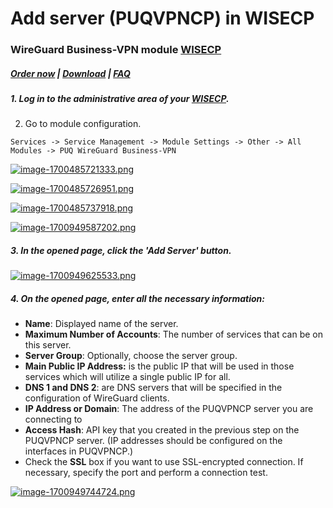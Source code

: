 # Add server (PUQVPNCP) in WISECP

### WireGuard Business-VPN module **[WISECP](https://puqcloud.com/link.php?id=78)** 

##### [Order now](https://puqcloud.com/index.php?rp=/store/wisecp-module-wireguard-business-vpn) | [Download](https://download.puqcloud.com/WISECP/Product/PUQ_WISECP-WireGuard-Business-VPN/) | [FAQ](https://faq.puqcloud.com/)

##### 1. Log in to the administrative area of your **[WISECP](https://puqcloud.com/link.php?id=78)**.

#####   
2. Go to module configuration.

```
Services -> Service Management -> Module Settings -> Other -> All Modules -> PUQ WireGuard Business-VPN
```

[![image-1700485721333.png](https://doc.puq.info/uploads/images/gallery/2023-11/scaled-1680-/image-1700485721333.png)](https://doc.puq.info/uploads/images/gallery/2023-11/image-1700485721333.png)

[![image-1700485726951.png](https://doc.puq.info/uploads/images/gallery/2023-11/scaled-1680-/image-1700485726951.png)](https://doc.puq.info/uploads/images/gallery/2023-11/image-1700485726951.png)

[![image-1700485737918.png](https://doc.puq.info/uploads/images/gallery/2023-11/scaled-1680-/image-1700485737918.png)](https://doc.puq.info/uploads/images/gallery/2023-11/image-1700485737918.png)

[![image-1700949587202.png](https://doc.puq.info/uploads/images/gallery/2023-11/scaled-1680-/image-1700949587202.png)](https://doc.puq.info/uploads/images/gallery/2023-11/image-1700949587202.png)

##### 3. In the opened page, click the '**Add Server**' button.

[![image-1700949625533.png](https://doc.puq.info/uploads/images/gallery/2023-11/scaled-1680-/image-1700949625533.png)](https://doc.puq.info/uploads/images/gallery/2023-11/image-1700949625533.png)

##### 4. On the opened page, enter all the necessary information:

- **Name**: Displayed name of the server.
- **Maximum Number of Accounts**: The number of services that can be on this server.
- **Server Group**: Optionally, choose the server group.
- **Main Public IP Address:** is the public IP that will be used in those services which will utilize a single public IP for all.
- **DNS 1 and DNS 2**: are DNS servers that will be specified in the configuration of WireGuard clients.
- **IP Address or Domain**: The address of the PUQVPNCP server you are connecting to
- **Access Hash**: API key that you created in the previous step on the PUQVPNCP server. (IP addresses should be configured on the interfaces in PUQVPNCP.)
- Check the **SSL** box if you want to use SSL-encrypted connection. If necessary, specify the port and perform a connection test.

[![image-1700949744724.png](https://doc.puq.info/uploads/images/gallery/2023-11/scaled-1680-/image-1700949744724.png)](https://doc.puq.info/uploads/images/gallery/2023-11/image-1700949744724.png)

<div id="bkmrk--5"><div></div></div>